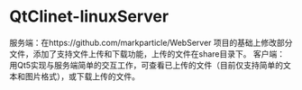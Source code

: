 # QtClinet-linuxServer

服务端：在https://github.com/markparticle/WebServer 项目的基础上修改部分文件，添加了支持文件上传和下载功能，上传的文件在share目录下。
客户端： 用Qt5实现与服务端简单的交互工作，可查看已上传的文件（目前仅支持简单的文本和图片格式），或下载上传的文件。
